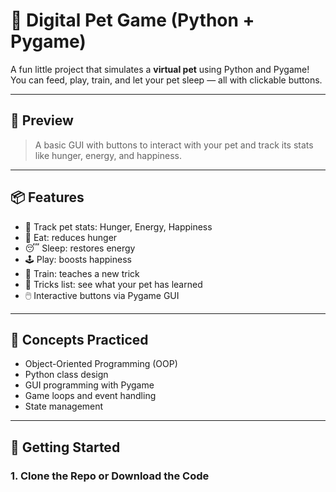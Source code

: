 # 🐶 Digital Pet Game (Python + Pygame)

A fun little project that simulates a **virtual pet** using Python and Pygame!  
You can feed, play, train, and let your pet sleep — all with clickable buttons.

---

## 📸 Preview

> A basic GUI with buttons to interact with your pet and track its stats like hunger, energy, and happiness.

---

## 📦 Features

- 🐾 Track pet stats: Hunger, Energy, Happiness  
- 🍖 Eat: reduces hunger  
- 😴 Sleep: restores energy  
- 🕹️ Play: boosts happiness  
- 🧠 Train: teaches a new trick  
- 🧾 Tricks list: see what your pet has learned  
- 🖱️ Interactive buttons via Pygame GUI

---

## 🧠 Concepts Practiced

- Object-Oriented Programming (OOP)
- Python class design
- GUI programming with Pygame
- Game loops and event handling
- State management

---
## 🚀 Getting Started

### 1. Clone the Repo or Download the Code


